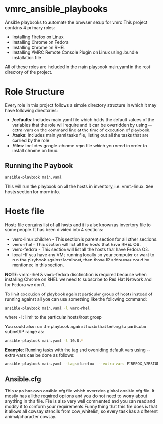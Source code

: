 # vmrc_ansible_playbooks
Ansible playbooks to automate the browser setup for vmrc
This project contains 4 primary roles: 
- Installing Firefox on Linux 
- Installing Chrome on Fedora
- Installing Chrome on RHEL
- Installing VMRC Remote Console Plugin on Linux using .bundle installation file

All of these roles are included in the main playbook main.yaml in the root directory of the project. 

# Role Structure 
Every role in this project follows a simple directory structure in which it may have following directories: 
- **/defaults**: Includes main.yaml file which holds the default values of the variables that the role will require and
  it can be overridden by using --extra-vars on the command line at the time of execution of playbook. 
- **/tasks**: Includes main.yaml tasks file, listing out all the tasks that are carried by the role 
- **/files**: Includes google-chrome.repo file which you need in order to install chrome on linux.

## Running the Playbook
```sh
ansible-playbook main.yaml
```
This will run the playbook on all the hosts in inventory, i.e. vmrc-linux. See hosts section for more info. 

# Hosts file 

Hosts file contains list of all hosts and it is also known as inventory file to some people. It has been divided into 4 sections:
- vmrc-linux:children - This section is parent section for all other sections. 
- vmrc-rhel - This section will list all the hosts that have RHEL OS. 
- vmrc-fedora - This section will list all the hosts that have Fedora OS. 
- local -If you have any VMs running locally on your computer or want to run the playbook against localhost, then those IP addresses coud be mentioned in this section. 

**NOTE**: vmrc-rhel & vmrc-fedora disctinction is required because when installing Chrome on RHEL we need to subscribe to Red Hat Network and for Fedora we don't. 

To limit execution of playbook against particular group of hosts instead of running against all you can use something like the following command: 

```sh
ansible-playbook main.yaml -l vmrc-rhel
```    
where -l : limit to the particular hosts/host group 

You could also run the playbook against hosts that belong to particular subnet/IP range as:

```sh
ansible-playbook main.yaml -l 10.8.*
```

**Example**: 
Running tasks with the tag and overriding default vars using --extra-vars can be done as follows: 

```sh
ansible-playbook main.yaml --tags=firefox  --extra-vars FIREFOX_VERSION=[45,46]
```



## Ansible.cfg 
This repo has own ansible.cfg file which overrides global ansible.cfg file. It mostly has all the required options and you do not need to worry about anything
in this file. File is also very well commented and you can read and modify it to conform your requirements.Funny thing that this file does is 
that it allows all cowsay stencils from cow_whitelist, so every task has a different animal/character cowsay. 
